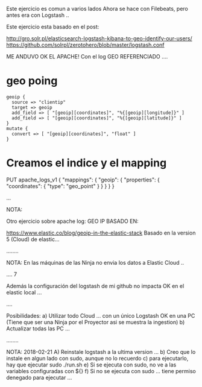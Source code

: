 Este ejercicio es comun a varios lados
Ahora se hace con Filebeats, pero antes era con Logstash ..

Este ejercicio esta basado en el post:

http://gro.solr.pl/elasticsearch-logstash-kibana-to-geo-identify-our-users/
https://github.com/solrpl/zerotohero/blob/master/logstash.conf


ME ANDUVO OK EL APACHE! Con el log GEO REFERENCIADO .... 



# geo  poing

    geoip {
      source => "clientip"
      target => geoip
      add_field => [ "[geoip][coordinates]", "%{[geoip][longitude]}" ]
      add_field => [ "[geoip][coordinates]", "%{[geoip][latitude]}" ]
    }
    mutate {
      convert => [ "[geoip][coordinates]", "float" ]
    }


# Creamos el indice y el mapping
PUT apache_logs_v1
{
   "mappings": {
       "geoip": {
           "properties": {
               "coordinates": {
                 "type": "geo_point"
               }
           }
       }
   }
}





...



NOTA:

Otro ejercicio sobre apache log:
GEO IP BASADO EN:

https://www.elastic.co/blog/geoip-in-the-elastic-stack
Basado en la version 5 (Cloud) de elastic... 



........

NOTA: 
En las máquinas de las Ninja no envia los datos a Elastic Cloud ..

.... 7

Además la configuración del logstash de mi github no
impacta OK en el elastic local ...

....

Posibilidades:
    a) Utilizar todo Cloud ... con un único Logstash OK en una PC
       (Tiene que ser una Ninja por el Proyector asi se muestra la ingestion)
    b) Actualizar todas las PC ...

........

NOTA: 2018-02-21
A) Reinstale logstash a la ultima version ...
b) Creo que lo instale en algun lado con sudo, aunque no lo recuerdo
c) para ejecutarlo, hay que ejecutar sudo ./run.sh
e) Si se ejecuta con sudo, no ve a las variables configuradas con ${}
f) Si no se ejecuta con sudo ... tiene permiso denegado para ejecutar ...